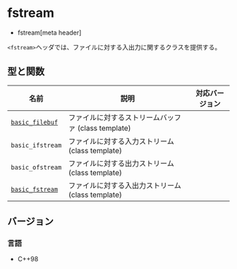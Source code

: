 # fstream
* fstream[meta header]

`<fstream>`ヘッダでは、ファイルに対する入出力に関するクラスを提供する。

## 型と関数

| 名前                                          | 説明                                                | 対応バージョン |
|-----------------------------------------------|-----------------------------------------------------|----------------|
| [`basic_filebuf`](fstream/basic_filebuf.md)   | ファイルに対するストリームバッファ (class template) |                |
| `basic_ifstream`                              | ファイルに対する入力ストリーム (class template)     |                |
| `basic_ofstream`                              | ファイルに対する出力ストリーム (class template)     |                |
| [`basic_fstream`](fstream/basic_fstream.md)   | ファイルに対する入出力ストリーム (class template)   |                |

## バージョン
### 言語
- C++98
